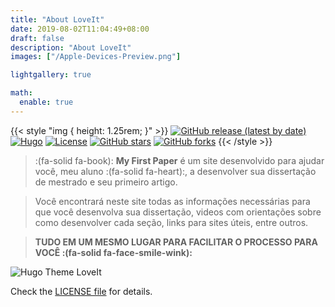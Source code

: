 ```yaml
---
title: "About LoveIt"
date: 2019-08-02T11:04:49+08:00
draft: false
description: "About LoveIt"
images: ["/Apple-Devices-Preview.png"]

lightgallery: true

math:
  enable: true
---
```


{{< style "img { height: 1.25rem; }" >}}
[![GitHub release (latest by date)](https://img.shields.io/github/v/release/dillonzq/LoveIt?style=flat-square)](https://github.com/dillonzq/LoveIt/releases)
[![Hugo](https://img.shields.io/badge/Hugo-%5E0.62.0-ff4088?style=flat-square&logo=hugo)](https://gohugo.io/)
[![License](https://img.shields.io/github/license/dillonzq/LoveIt?style=flat-square)](https://github.com/dillonzq/LoveIt/blob/master/LICENSE)
[![GitHub stars](https://img.shields.io/github/stars/dillonzq/LoveIt?style=social)](https://github.com/dillonzq/LoveIt)
[![GitHub forks](https://img.shields.io/github/forks/dillonzq/LoveIt?style=social)](https://github.com/dillonzq/LoveIt/fork)
{{< /style >}}

> :(fa-solid fa-book): **My First Paper** é um site desenvolvido para ajudar você, meu aluno :(fa-solid fa-heart):, a desenvolver sua dissertação de mestrado e seu primeiro artigo. 

>Você encontrará neste site todas as informações necessárias para que você desenvolva sua dissertação, videos com orientações sobre como desenvolver cada seção, links para sites úteis, entre outros. 

>**TUDO EM UM MESMO LUGAR PARA FACILITAR O PROCESSO PARA VOCÊ :(fa-solid fa-face-smile-wink):**
>

![Hugo Theme LoveIt](images/Apple-Devices-Preview.png "Blog-dissertacao")

Check the [LICENSE file](https://github.com/dillonzq/LoveIt/blob/master/LICENSE) for details.
